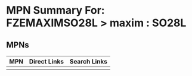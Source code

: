 



# MPN Summary For: FZEMAXIMSO28L > maxim : SO28L

## MPNs
  

|MPN|Direct Links|Search Links|
| :--- | :--- | :--- |
||||
